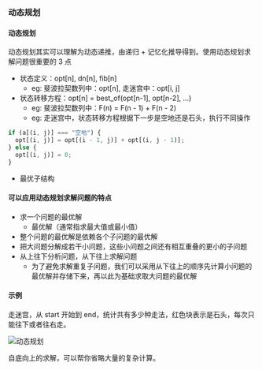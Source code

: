 ### 动态规划

#### 动态规划

动态规划其实可以理解为动态递推，由递归 + 记忆化推导得到。使用动态规划求解问题很重要的 3 点

- 状态定义：opt[n], dn[n], fib[n]
  - eg: 斐波拉契数列中：opt[n], 走迷宫中：opt[i, j]
- 状态转移方程：opt[n] = best_of(opt[n-1], opt[n-2], ...)
  - eg: 斐波拉契数列中：F(n) = F(n - 1) + F(n - 2)
  - eg: 走迷宫中，状态转移方程根据下一步是空地还是石头，执行不同操作

```js
if (a[(i, j)] === "空地") {
  opt[(i, j)] = opt[(i - 1, j)] + opt[(i, j - 1)];
} else {
  opt[(i, j)] = 0;
}
```

- 最优子结构

#### 可以应用动态规划求解问题的特点

- 求一个问题的最优解
  - 最优解（通常指求最大值或最小值）
- 整个问题的最优解是依赖各个子问题的最优解
- 把大问题分解成若干小问题，这些小问题之间还有相互重叠的更小的子问题
- 从上往下分析问题，从下往上求解问题
  - 为了避免求解重复子问题，我们可以采用从下往上的顺序先计算小问题的最优解并存储下来，再以此为基础求取大问题的最优解

#### 示例

走迷宫，从 start 开始到 end，统计共有多少种走法，红色块表示是石头，每次只能往下或者往右走。

<img :src="$withBase('/dynamicProgramming.png')" alt="动态规划" />

自底向上的求解，可以帮你省略大量的复杂计算。
